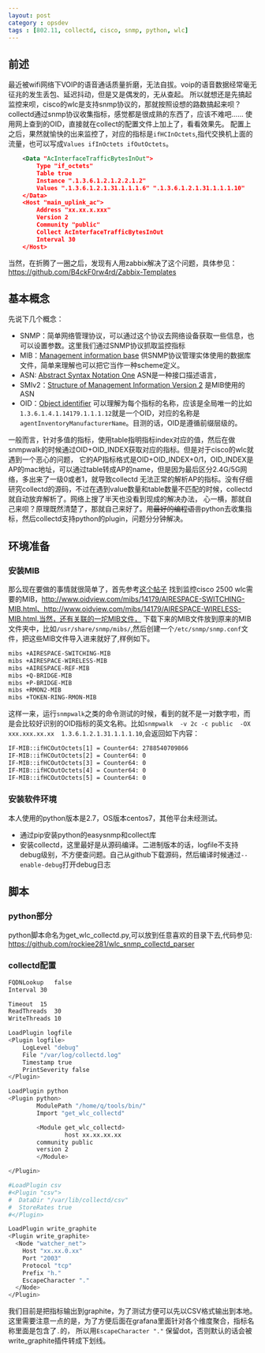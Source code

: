 ```yaml
---
layout: post
category : opsdev
tags : [802.11, collectd, cisco, snmp, python, wlc]
---
```

## 前述
最近被wifi网络下VOIP的语音通话质量折磨，无法自拔。voip的语音数据经常毫无征兆的发生丢包、延迟抖动，但是又是偶发的，无从查起。
所以就想还是先搞起监控来呗，cisco的wlc是支持snmp协议的，那就按照设想的路数搞起来呗？
collectd通过snmp协议收集指标，感觉都是很成熟的东西了，应该不难吧……
使用网上查到的OID，直接就在collect的配置文件上加上了，看看效果先。
配置上之后，果然就愉快的出来监控了，对应的指标是`ifHCInOctets`,指代交换机上面的流量，也可以写成`Values ifInOctets ifOutOctets`。

```xml
    <Data "AcInterfaceTrafficBytesInOut">
        Type "if_octets"
        Table true
        Instance ".1.3.6.1.2.1.2.2.1.2"
        Values ".1.3.6.1.2.1.31.1.1.1.6" ".1.3.6.1.2.1.31.1.1.1.10"
    </Data>
    <Host "main_uplink_ac">
        Address "xx.xx.x.xxx"
        Version 2
        Community "public"
        Collect AcInterfaceTrafficBytesInOut
        Interval 30
    </Host>
```

当然，在折腾了一圈之后，发现有人用zabbix解决了这个问题，具体参见：https://github.com/B4ckF0rw4rd/Zabbix-Templates

## 基本概念
先说下几个概念：

+ SNMP：简单网络管理协议，可以通过这个协议去网络设备获取一些信息，也可以设置参数。这里我们通过SNMP协议抓取监控指标
+ MIB：[Management information base](https://en.wikipedia.org/wiki/Management_information_base) 供SNMP协议管理实体使用的数据库文件，简单来理解也可以把它当作一种scheme定义。
+ ASN: [Abstract Syntax Notation One](https://en.wikipedia.org/wiki/Abstract_Syntax_Notation_One) ASN是一种接口描述语言，
+ SMIv2：[Structure of Management Information Version 2](https://tools.ietf.org/html/rfc1155) 是MIB使用的ASN
+ OID：[Object identifier](https://en.wikipedia.org/wiki/Object_identifier) 可以理解为每个指标的名称，应该是全局唯一的比如`1.3.6.1.4.1.14179.1.1.1.12`就是一个OID，对应的名称是`agentInventoryManufacturerName`。目测的话，OID是遵循前缀层级的。

一般而言，针对多值的指标，使用table指明指标index对应的值，然后在做snmpwalk的时候通过OID+OID_INDEX获取对应的指标。但是对于cisco的wlc就遇到一个恶心的问题，
它的AP指标格式是OID+OID_INDEX+0/1，OID_INDEX是AP的mac地址，可以通过table转成AP的name，但是因为最后区分2.4G/5G网络，多出来了一级0或者1，就导致collectd
无法正常的解析AP的指标。没有仔细研究collectd的源码，不过在遇到value数量和table数量不匹配的时候，collectd就自动放弃解析了。网络上搜了半天也没看到现成的解决办法，
心一横，那就自己来呗？原理既然清楚了，那就自己来好了。用<s>最好的编程语言</s>python去收集指标，然后collectd支持python的plugin，问题分分钟解决。

## 环境准备

### 安装MIB

那么现在要做的事情就很简单了，首先参考[这个帖子](http://awesomeadmin.blogspot.jp/2009/11/monitoring-cisco-wireless-controller.html) 找到监控cisco 2500 wlc需要的MIB，http://www.oidview.com/mibs/14179/AIRESPACE-SWITCHING-MIB.html、http://www.oidview.com/mibs/14179/AIRESPACE-WIRELESS-MIB.html.当然，还有关联的一坨MIB文件，
下载下来的MIB文件放到原来的MIB文件夹中，比如`/usr/share/snmp/mibs/`,然后创建一个`/etc/snmp/snmp.conf`文件，把这些MIB文件导入进来就好了,样例如下。

```bash
mibs +AIRESPACE-SWITCHING-MIB
mibs +AIRESPACE-WIRELESS-MIB
mibs +AIRESPACE-REF-MIB
mibs +Q-BRIDGE-MIB
mibs +P-BRIDGE-MIB
mibs +RMON2-MIB
mibs +TOKEN-RING-RMON-MIB
```

这样一来，运行`snmpwalk`之类的命令测试的时候，看到的就不是一对数字啦，而是会比较好识别的OID指标的英文名称。比如`snmpwalk  -v 2c -c public  -OX  xxx.xxx.xx.xx  1.3.6.1.2.1.31.1.1.1.10`,会返回如下内容：

```bash
IF-MIB::ifHCOutOctets[1] = Counter64: 2788540709866
IF-MIB::ifHCOutOctets[2] = Counter64: 0
IF-MIB::ifHCOutOctets[3] = Counter64: 0
IF-MIB::ifHCOutOctets[4] = Counter64: 0
IF-MIB::ifHCOutOctets[5] = Counter64: 0
```

### 安装软件环境
本人使用的python版本是2.7，OS版本centos7，其他平台未经测试。

+ 通过pip安装python的easysnmp和collect库
+ 安装collectd，这里最好是从源码编译。二进制版本的话，logfile不支持debug级别，不方便查问题。自己从github下载源码，然后编译时候通过`--enable-debug`打开debug日志


## 脚本

### python部分
python脚本命名为get_wlc_collectd.py,可以放到任意喜欢的目录下去,代码参见: https://github.com/rockiee281/wlc_snmp_collectd_parser

### collectd配置

```bash
FQDNLookup   false
Interval 30

Timeout  15
ReadThreads  30
WriteThreads 10

LoadPlugin logfile
<Plugin logfile>
    LogLevel "debug"
    File "/var/log/collectd.log"
    Timestamp true
    PrintSeverity false
</Plugin>

LoadPlugin python
<Plugin python>
        ModulePath "/home/q/tools/bin/"
        Import "get_wlc_collectd"

        <Module get_wlc_collectd>
                host xx.xx.xx.xx
		community public
		version 2
        </Module>

</Plugin>

#LoadPlugin csv
#<Plugin "csv">
#  DataDir "/var/lib/collectd/csv"
#  StoreRates true
#</Plugin>

LoadPlugin write_graphite
<Plugin write_graphite>
  <Node "watcher_net">
    Host "xx.xx.0.xx"
    Port "2003"
    Protocol "tcp"
    Prefix "h."
    EscapeCharacter "."
  </Node>
</Plugin>

```

我们目前是把指标输出到graphite，为了测试方便可以先以CSV格式输出到本地。这里需要注意一点的是，为了方便后面在grafana里面针对各个维度聚合，指标名称里面是包含了`.`的，
所以用`EscapeCharacter "."` 保留dot，否则默认的话会被write_graphite插件转成下划线。
